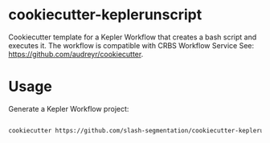 cookiecutter-keplerunscript
===========================

Cookiecutter template for a Kepler Workflow that creates a bash 
script and executes it.  The workflow is compatible with CRBS
Workflow Service See:  https://github.com/audreyr/cookiecutter.


Usage
=====

Generate a Kepler Workflow project:

```Bash

cookiecutter https://github.com/slash-segmentation/cookiecutter-keplerunscript

```



